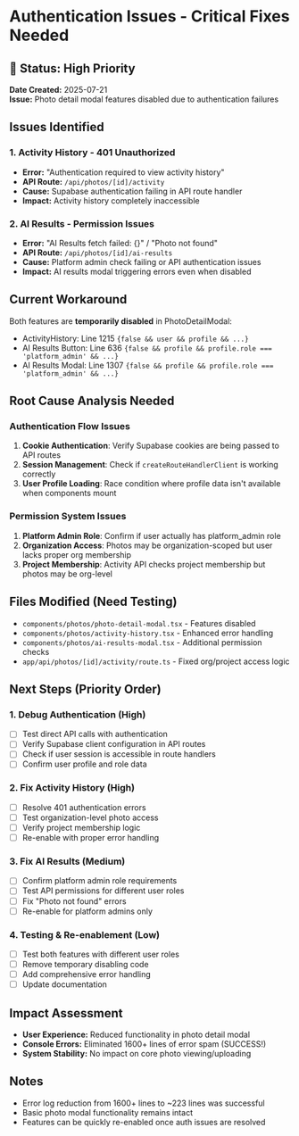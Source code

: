 # Authentication Issues - Critical Fixes Needed

## 🚨 Status: High Priority
**Date Created:** 2025-07-21  
**Issue:** Photo detail modal features disabled due to authentication failures

## Issues Identified

### 1. Activity History - 401 Unauthorized
- **Error:** "Authentication required to view activity history"
- **API Route:** `/api/photos/[id]/activity`
- **Cause:** Supabase authentication failing in API route handler
- **Impact:** Activity history completely inaccessible

### 2. AI Results - Permission Issues  
- **Error:** "AI Results fetch failed: {}" / "Photo not found"
- **API Route:** `/api/photos/[id]/ai-results`
- **Cause:** Platform admin check failing or API authentication issues
- **Impact:** AI results modal triggering errors even when disabled

## Current Workaround
Both features are **temporarily disabled** in PhotoDetailModal:
- ActivityHistory: Line 1215 `{false && user && profile && ...}`  
- AI Results Button: Line 636 `{false && profile && profile.role === 'platform_admin' && ...}`
- AI Results Modal: Line 1307 `{false && profile && profile.role === 'platform_admin' && ...}`

## Root Cause Analysis Needed

### Authentication Flow Issues
1. **Cookie Authentication**: Verify Supabase cookies are being passed to API routes
2. **Session Management**: Check if `createRouteHandlerClient` is working correctly
3. **User Profile Loading**: Race condition where profile data isn't available when components mount

### Permission System Issues  
1. **Platform Admin Role**: Confirm if user actually has platform_admin role
2. **Organization Access**: Photos may be organization-scoped but user lacks proper org membership
3. **Project Membership**: Activity API checks project membership but photos may be org-level

## Files Modified (Need Testing)
- `components/photos/photo-detail-modal.tsx` - Features disabled
- `components/photos/activity-history.tsx` - Enhanced error handling  
- `components/photos/ai-results-modal.tsx` - Additional permission checks
- `app/api/photos/[id]/activity/route.ts` - Fixed org/project access logic

## Next Steps (Priority Order)

### 1. Debug Authentication (High)
- [ ] Test direct API calls with authentication
- [ ] Verify Supabase client configuration in API routes
- [ ] Check if user session is accessible in route handlers
- [ ] Confirm user profile and role data

### 2. Fix Activity History (High)  
- [ ] Resolve 401 authentication errors
- [ ] Test organization-level photo access
- [ ] Verify project membership logic
- [ ] Re-enable with proper error handling

### 3. Fix AI Results (Medium)
- [ ] Confirm platform admin role requirements  
- [ ] Test API permissions for different user roles
- [ ] Fix "Photo not found" errors
- [ ] Re-enable for platform admins only

### 4. Testing & Re-enablement (Low)
- [ ] Test both features with different user roles
- [ ] Remove temporary disabling code
- [ ] Add comprehensive error handling
- [ ] Update documentation

## Impact Assessment
- **User Experience:** Reduced functionality in photo detail modal
- **Console Errors:** Eliminated 1600+ lines of error spam (SUCCESS!)  
- **System Stability:** No impact on core photo viewing/uploading

## Notes
- Error log reduction from 1600+ lines to ~223 lines was successful
- Basic photo modal functionality remains intact
- Features can be quickly re-enabled once auth issues are resolved